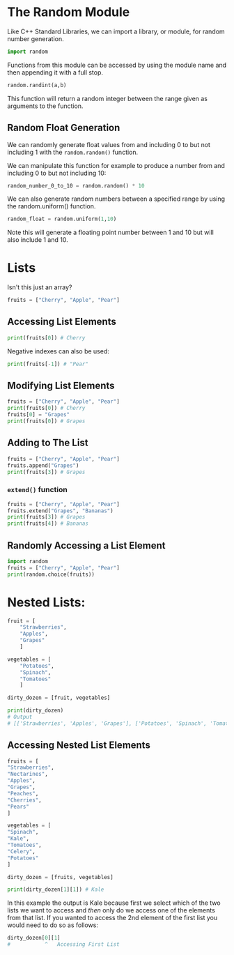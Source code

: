 # The Random Module

Like C++ Standard Libraries, we can import a library, or module, for random number generation.

```python
import random
```

Functions from this module can be accessed by using the module name and then appending it with a full stop.

```python
random.randint(a,b)
```

This function will return a random integer between the range given as arguments to the function.
## Random Float Generation

We can randomly generate float values from and including 0 to but not including 1 with the `random.random()` function.

We can manipulate this function for example to produce a number from and including 0 to but not including 10:

```python
random_number_0_to_10 = random.random() * 10
```

We can also generate random numbers between a specified range by using the random.uniform() function.

```python
random_float = random.uniform(1,10)
```

Note this will generate a floating point number between 1 and 10 but will also include 1 and 10.
# Lists

Isn't this just an array?

```python
fruits = ["Cherry", "Apple", "Pear"]
```
## Accessing List Elements

```python
print(fruits[0]) # Cherry
```

Negative indexes can also be used:

```python
print(fruits[-1]) # "Pear"
```
## Modifying List Elements

```python
fruits = ["Cherry", "Apple", "Pear"]
print(fruits[0]) # Cherry
fruits[0] = "Grapes"
print(fruits[0]) # Grapes
```
## Adding to The List

```python
fruits = ["Cherry", "Apple", "Pear"]
fruits.append("Grapes")
print(fruits[3]) # Grapes
```
### `extend()` function

```python
fruits = ["Cherry", "Apple", "Pear"]
fruits.extend("Grapes", "Bananas")
print(fruits[3]) # Grapes
print(fruits[4]) # Bananas
```
## Randomly Accessing a List Element
```python
import random
fruits = ["Cherry", "Apple", "Pear"]
print(random.choice(fruits))
```
# Nested Lists:

```python nums
fruit = [
    "Strawberries", 
    "Apples",
    "Grapes"
    ]

vegetables = [
    "Potatoes",
    "Spinach",
    "Tomatoes"
    ]

dirty_dozen = [fruit, vegetables]

print(dirty_dozen)
# Output
# [['Strawberries', 'Apples', 'Grapes'], ['Potatoes', 'Spinach', 'Tomatoes']]
```
## Accessing Nested List Elements

```python nums
fruits = [
"Strawberries", 
"Nectarines", 
"Apples", 
"Grapes", 
"Peaches", 
"Cherries", 
"Pears"
]

vegetables = [
"Spinach", 
"Kale", 
"Tomatoes", 
"Celery", 
"Potatoes"
]

dirty_dozen = [fruits, vegetables]

print(dirty_dozen[1][1]) # Kale
```

In this example the output is Kale because first we select which of the two lists we want to access and *then* only do we access one of the elements from that list. If you wanted to access the 2nd element of the first list you would need to do so as follows:

```python
dirty_dozen[0][1]
#           ^   Accessing First List
```
